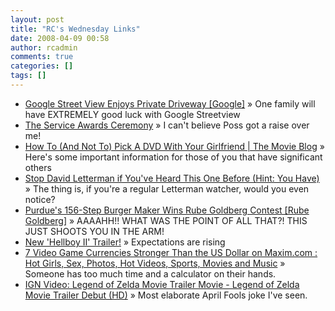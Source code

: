 ```yaml
---
layout: post
title: "RC's Wednesday Links"
date: 2008-04-09 00:58
author: rcadmin
comments: true
categories: []
tags: []
---
```

<ul>
<li><a href="http://feeds.gawker.com/~r/gizmodo/full/~3/266413425/google-street-view-enjoys-private-driveway" title="Google Street View Enjoys Private Driveway [Google]">Google Street View Enjoys Private Driveway [Google]</a> &raquo; One family will have EXTREMELY good luck with Google Streetview</li>
<li><a href="http://thedailywtf.com/Articles/The-Service-Awards-Ceremony.aspx" title="The Service Awards Ceremony">The Service Awards Ceremony</a> &raquo; I can't believe Poss got a raise over me!</li>
<li><a href="http://www.themovieblog.com/2008/04/how-to-and-not-to-pick-a-dvd-with-your-girlfriend" title="How To (And Not To) Pick A DVD With Your Girlfriend | The Movie Blog">How To (And Not To) Pick A DVD With Your Girlfriend | The Movie Blog</a> &raquo; Here's some important information for those of you that have significant others</li>
<li><a href="http://defamer.com/376310/stop-david-letterman-if-youve-heard-this-one-before-hint-you-have" title="Stop David Letterman if You've Heard This One Before (Hint: You Have)">Stop David Letterman if You've Heard This One Before (Hint: You Have)</a> &raquo; The thing is, if you're a regular Letterman watcher, would you even notice?</li>
<li><a href="http://feeds.gawker.com/~r/gizmodo/full/~3/265110687/purdues-156+step-burger-maker-wins-rube-goldberg-contest" title="Purdue's 156-Step Burger Maker Wins Rube Goldberg Contest [Rube Goldberg]">Purdue's 156-Step Burger Maker Wins Rube Goldberg Contest [Rube Goldberg]</a> &raquo; AAAAHH!! WHAT WAS THE POINT OF ALL THAT?! THIS JUST SHOOTS YOU IN THE ARM!</li>
<li><a href="http://feeds.cinematical.com/~r/weblogsinc/cinematical/~3/263549420/" title="New 'Hellboy II' Trailer!">New 'Hellboy II' Trailer!</a> &raquo; Expectations are rising</li>
<li><a href="http://www.maxim.com/7VideoGameCurrenciesStrongerThantheUSDollar/articles/22332.aspx" title="7 Video Game Currencies Stronger Than the US Dollar on Maxim.com : Hot Girls, Sex, Photos, Hot Videos, Sports, Movies and Music">7 Video Game Currencies Stronger Than the US Dollar on Maxim.com : Hot Girls, Sex, Photos, Hot Videos, Sports, Movies and Music</a> &raquo; Someone has too much time and a calculator on their hands.</li>
<li><a href="http://movies.ign.com/dor/articles/863515/legend-of-zelda-movie-trailer/videos/legendofzelda_filmtrailer_040108.html" title="IGN Video: Legend of Zelda Movie Trailer Movie - Legend of Zelda Movie Trailer Debut (HD)">IGN Video: Legend of Zelda Movie Trailer Movie - Legend of Zelda Movie Trailer Debut (HD)</a> &raquo; Most elaborate April Fools joke I've seen.</li>
</ul>

